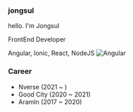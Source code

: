 ### jongsul
hello. I'm Jongsul

FrontEnd Developer

Angular, Ionic, React, NodeJS
![Angular](https://img.shields.io/badge/angular-0F0F11?style=flat&logo=angular&logoColor=white)

### Career
- Nverse (2021 ~ )
- Good City (2020 ~ 2021)
- AramIn (2017 ~ 2020)
